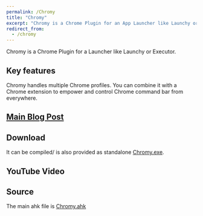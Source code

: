 ```yaml
---
permalink: /Chromy
title: "Chromy"
excerpt: "Chromy is a Chrome Plugin for an App Launcher like Launchy or Executor."
redirect_from:
  - /chromy
---
```


Chromy is a Chrome Plugin for a Launcher like Launchy or Executor.

## Key features

Chromy handles multiple Chrome profiles.
You can combine it with a Chrome extension to empower and control Chrome command bar from everywhere.

## [Main Blog Post](https://tdalon.blogspot.com/2020/12/chromy.html)

## Download

It can be compiled/ is also provided as standalone [Chromy.exe](https://github.com/tdalon/ahk/blob/main/PowerTools/Chromy.exe).

## YouTube Video

## Source

The main ahk file is [Chromy.ahk](https://github.com/tdalon/ahk/blob/main/Chromy.ahk)
